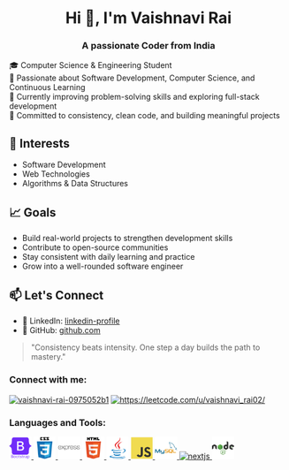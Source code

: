 <h1 align="center">Hi 👋, I'm Vaishnavi Rai</h1>
<h3 align="center">A passionate Coder from India</h3>

🎓 Computer Science & Engineering Student  
🔭 Passionate about Software Development, Computer Science, and Continuous Learning  
🌱 Currently improving problem-solving skills and exploring full-stack development  
📌 Committed to consistency, clean code, and building meaningful projects

## 🧠 Interests
- Software Development
- Web Technologies
- Algorithms & Data Structures

## 📈 Goals
- Build real-world projects to strengthen development skills  
- Contribute to open-source communities  
- Stay consistent with daily learning and practice  
- Grow into a well-rounded software engineer

## 📫 Let's Connect
- 💼 LinkedIn: [linkedin-profile](https://www.linkedin.com/in/vaishnavi-rai-0975052b1/) 
- 🐙 GitHub: [github.com](https://github.com/vaishnavirai-024)

> "Consistency beats intensity. One step a day builds the path to mastery."



<h3 align="left">Connect with me:</h3>
<p align="left">
<a href="https://linkedin.com/in/vaishnavi-rai-0975052b1" target="blank"><img align="center" src="https://raw.githubusercontent.com/rahuldkjain/github-profile-readme-generator/master/src/images/icons/Social/linked-in-alt.svg" alt="vaishnavi-rai-0975052b1" height="30" width="40" /></a>
<a href="https://www.leetcode.com/https://leetcode.com/u/vaishnavi_rai02/" target="blank"><img align="center" src="https://raw.githubusercontent.com/rahuldkjain/github-profile-readme-generator/master/src/images/icons/Social/leet-code.svg" alt="https://leetcode.com/u/vaishnavi_rai02/" height="30" width="40" /></a>
</p>


<h3 align="left">Languages and Tools:</h3>
<p align="left"> <a href="https://getbootstrap.com" target="_blank" rel="noreferrer"> <img src="https://raw.githubusercontent.com/devicons/devicon/master/icons/bootstrap/bootstrap-plain-wordmark.svg" alt="bootstrap" width="40" height="40"/> </a> <a href="https://www.w3schools.com/css/" target="_blank" rel="noreferrer"> <img src="https://raw.githubusercontent.com/devicons/devicon/master/icons/css3/css3-original-wordmark.svg" alt="css3" width="40" height="40"/> </a> <a href="https://expressjs.com" target="_blank" rel="noreferrer"> <img src="https://raw.githubusercontent.com/devicons/devicon/master/icons/express/express-original-wordmark.svg" alt="express" width="40" height="40"/> </a> <a href="https://www.w3.org/html/" target="_blank" rel="noreferrer"> <img src="https://raw.githubusercontent.com/devicons/devicon/master/icons/html5/html5-original-wordmark.svg" alt="html5" width="40" height="40"/> </a> <a href="https://www.java.com" target="_blank" rel="noreferrer"> <img src="https://raw.githubusercontent.com/devicons/devicon/master/icons/java/java-original.svg" alt="java" width="40" height="40"/> </a> <a href="https://developer.mozilla.org/en-US/docs/Web/JavaScript" target="_blank" rel="noreferrer"> <img src="https://raw.githubusercontent.com/devicons/devicon/master/icons/javascript/javascript-original.svg" alt="javascript" width="40" height="40"/> </a> <a href="https://www.mysql.com/" target="_blank" rel="noreferrer"> <img src="https://raw.githubusercontent.com/devicons/devicon/master/icons/mysql/mysql-original-wordmark.svg" alt="mysql" width="40" height="40"/> </a> <a href="https://nextjs.org/" target="_blank" rel="noreferrer"> <img src="https://cdn.worldvectorlogo.com/logos/nextjs-2.svg" alt="nextjs" width="40" height="40"/> </a> <a href="https://nodejs.org" target="_blank" rel="noreferrer"> <img src="https://raw.githubusercontent.com/devicons/devicon/master/icons/nodejs/nodejs-original-wordmark.svg" alt="nodejs" width="40" height="40"/> </a> </p>


